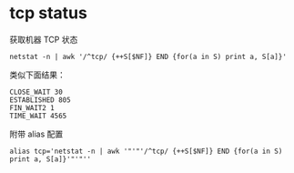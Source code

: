 # tcp status

获取机器 TCP 状态

```
netstat -n | awk '/^tcp/ {++S[$NF]} END {for(a in S) print a, S[a]}'
```

类似下面结果：

```
CLOSE_WAIT 30
ESTABLISHED 805
FIN_WAIT2 1
TIME_WAIT 4565
```

附带 alias 配置
```
alias tcp='netstat -n | awk '"'"'/^tcp/ {++S[$NF]} END {for(a in S) print a, S[a]}'"'"''
```

